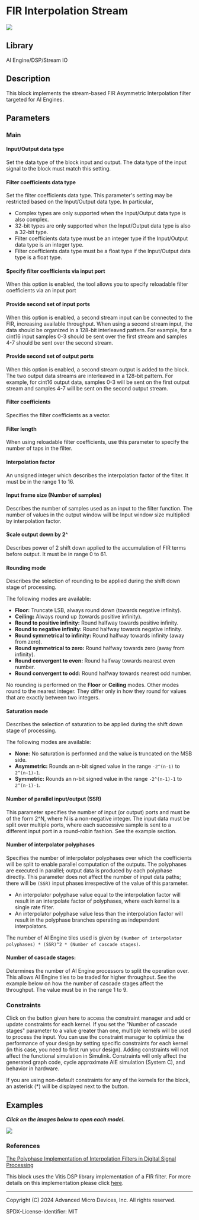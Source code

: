 # FIR Interpolation Stream

![](./Images/block.png)  

## Library

AI Engine/DSP/Stream IO

## Description

This block implements the stream-based FIR Asymmetric Interpolation
filter targeted for AI Engines.

## Parameters

### Main  
#### Input/Output data type  
Set the data type of the block input and output. The data type of the input signal to the block must match this setting.

#### Filter coefficients data type  
Set the filter coefficients data type. This parameter's setting may be restricted based on the Input/Output data type. In particular,

* Complex types are only supported when the Input/Output data type is also complex.
* 32-bit types are only supported when the Input/Output data type is also a 32-bit type.
* Filter coefficients data type must be an integer type if the Input/Output data type is an integer type.
* Filter coefficients data type must be a float type if the Input/Output data type is a float type.

#### Specify filter coefficients via input port
When this option is enabled, the tool allows you to specify reloadable filter coefficients via an input port

#### Provide second set of input ports
When this option is enabled, a second stream input can be connected to the FIR, increasing available throughput. When using a second stream input, the data should be organized in a 128-bit interleaved pattern. For example, for a cint16 input samples 0-3 should be sent over the first stream and samples 4-7 should be sent over the second stream.

#### Provide second set of output ports
When this option is enabled, a second stream output is added to the block. The two output data streams are interleaved in a 128-bit pattern. For example, for cint16 output data, samples 0-3 will be sent on the first output stream and samples 4-7 will be sent on the second output stream.

#### Filter coefficients  
Specifies the filter coefficients as a vector.

#### Filter length
When using reloadable filter coefficients, use this parameter to specify the number of taps in the filter.

#### Interpolation factor  
An unsigned integer which describes the interpolation factor of the
filter. It must be in the range 1 to 16.

#### Input frame size (Number of samples)  
Describes the number of samples used as an input to the filter function.
The number of values in the output window will be Input window size
multiplied by interpolation factor.

#### Scale output down by 2^  
Describes power of 2 shift down applied to the accumulation of FIR terms
before output. It must be in range 0 to 61.

#### Rounding mode

Describes the selection of rounding to be applied during the shift down stage of processing.

The following modes are available:
* **Floor:** Truncate LSB, always round down (towards negative infinity).
* **Ceiling:** Always round up (towards positive infinity).
* **Round to positive infinity:** Round halfway towards positive infinity.
* **Round to negative infinity:** Round halfway towards negative infinity.
* **Round symmetrical to infinity:** Round halfway towards infinity (away from zero).
* **Round symmetrical to zero:** Round halfway towards zero (away from infinity).
* **Round convergent to even:** Round halfway towards nearest even number.
* **Round convergent to odd:** Round halfway towards nearest odd number.

No rounding is performed on the **Floor** or **Ceiling** modes. Other modes round to the nearest integer. They differ only in how they round for values that are exactly between two integers.

#### Saturation mode

Describes the selection of saturation to be applied during the shift down stage of processing.

The following modes are available:
* **None:** No saturation is performed and the value is truncated on the MSB side.
* **Asymmetric:** Rounds an n-bit signed value in the range `-2^(n-1)` to `2^(n-1)-1`.
* **Symmetric:** Rounds an n-bit signed value in the range `-2^(n-1)-1` to `2^(n-1)-1`.

#### Number of parallel input/output (SSR)  
This parameter specifies the number of input (or output) ports and must
be of the form 2^N, where N is a non-negative integer. The input data must be split over multiple ports, where each successive sample is sent to a different input port in a round-robin fashion. See the example section.

#### Number of interpolator polyphases
Specifies the number of interpolator polyphases over which the coefficients will be split to enable parallel computation of the outputs. The polyphases are executed in parallel; output data is produced by each polyphase directly. This parameter does not affect the number of input data paths; there will be `(SSR)` input phases irrespective of the value of this parameter.

* An interpolator polyphase value equal to the interpolation factor will result in an interpolate factor of polyphases, where each kernel is a single rate filter.
* An interpolator polyphase value less than the interpolation factor will result in the polyphase branches operating as independent interpolators.

The number of AI Engine tiles used is given by `(Number of interpolator polyphases) * (SSR)^2 * (Number of cascade stages)`.

#### Number of cascade stages:
Determines the number of AI Engine processors to split the operation over. This allows AI Engine tiles to be traded for higher throughput. See the example below on how the number of cascade stages affect the throughput. The value must be in the range 1 to 9.

### Constraints
Click on the button given here to access the constraint manager and add or update constraints for each kernel. If you set the "Number of cascade stages" parameter to a value greater than one, multiple kernels will be used to process the input. You can use the constraint manager to optimize the performance of your design by setting specific constraints for each kernel (in this case, you need to first run your design). Adding constraints will not affect the functional simulation in Simulink. Constraints will only affect the generated graph code, cycle approximate AIE simulation (System C), and behavior in hardware.

<div class="noteBox">
If you are using non-default constraints for any of the kernels for the block, an asterisk (*) will be displayed next to the button.
</div>

## Examples

***Click on the images below to open each model.***

[![](./Images/FIR_Interpolator_Stream_Ex2.png)](https://github.com/Xilinx/Vitis_Model_Composer/tree/2024.2/Examples/Block_Help/AIE/FIR_InterpolationStream_Ex1)

### References
[The Polyphase Implementation of Interpolation Filters in Digital Signal Processing](https://www.allaboutcircuits.com/technical-articles/digital-signal-processing-polyphase-implementation-interpolation-filter-dsp/)

This block uses the Vitis DSP library implementation of a FIR filter. For more details on this implementation please click [here](https://docs.xilinx.com/r/en-US/Vitis_Libraries/dsp/user_guide/L2/func-fir-filtersAIE.html).


--------------
Copyright (C) 2024 Advanced Micro Devices, Inc.
All rights reserved.

SPDX-License-Identifier: MIT
